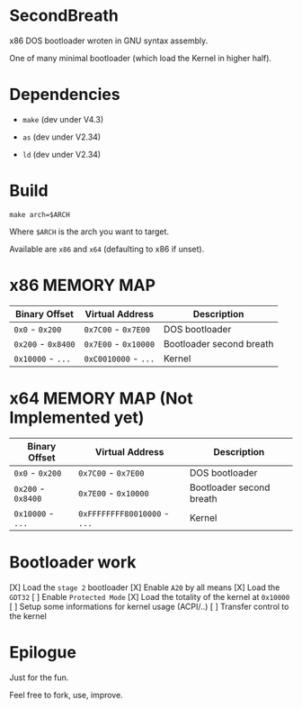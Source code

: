 # SecondBreath

x86 DOS bootloader wroten in GNU syntax assembly.

One of many minimal bootloader (which load the Kernel in higher half).

# Dependencies

  * `make` (dev under V4.3)

  * `as` (dev under V2.34)

  * `ld` (dev under V2.34)

# Build

`make arch=$ARCH`

Where `$ARCH` is the arch you want to target.

Available are `x86` and `x64` (defaulting to x86 if unset).

# x86 MEMORY MAP

| Binary Offset        | Virtual Address      | Description
|----------------------|----------------------|-------------
| `0x0` - `0x200`      | `0x7C00` - `0x7E00`  | DOS bootloader
| `0x200` - `0x8400`   | `0x7E00` - `0x10000` | Bootloader second breath
| `0x10000` - `...`    | `0xC0010000` - `...` | Kernel

# x64 MEMORY MAP (Not Implemented yet)

| Binary Offset        | Virtual Address              | Description
|----------------------|------------------------------|-------------
| `0x0` - `0x200`      | `0x7C00` - `0x7E00`          | DOS bootloader
| `0x200` - `0x8400`   | `0x7E00` - `0x10000`         | Bootloader second breath
| `0x10000` - `...`    | `0xFFFFFFFF80010000` - `...` | Kernel

# Bootloader work

[X] Load the `stage 2` bootloader
[X] Enable `A20` by all means
[X] Load the `GDT32`
[ ] Enable `Protected Mode`
[X] Load the totality of the kernel at `0x10000`
[ ] Setup some informations for kernel usage (ACPI/..)
[ ] Transfer control to the kernel

# Epilogue

Just for the fun.

Feel free to fork, use, improve.